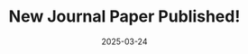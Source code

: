 ---
title: "New Journal Paper Published!"
date: 2025-03-24
excerpt: "We have just published a new paper on Older Adults’ Perceptions of LLM-Based Chatbots in International Journal of Human-Computer Interaction. You can read the full paper <a href='https://doi.org/10.1080/10447318.2025.2476710' target='_blank'>here</a>"
url: "https://doi.org/10.1080/10447318.2025.2476710"
category: "news"
---